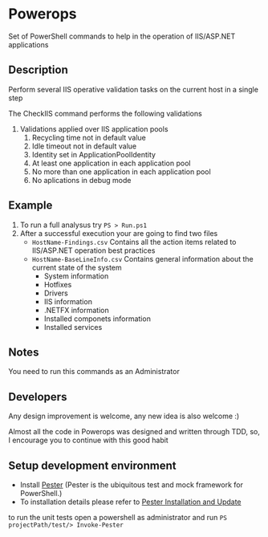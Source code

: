 # Powerops
Set of PowerShell commands to help in the operation of IIS/ASP.NET applications

Description
-------
Perform several IIS operative validation tasks on the current host in a single step

The CheckIIS command performs the following validations

1. Validations applied over IIS application pools
    1. Recycling time not in default value
    2. Idle timeout not in default value 
    3. Identity set in ApplicationPoolIdentity
    4. At least one application in each application pool
    5. No more than one application in each application pool
    6. No aplications in debug mode

Example
-------
1. To run a full analysus try `PS > Run.ps1`
2. After a successful execution your are going to find two files
    * `HostName-Findings.csv` Contains all the action items related to IIS/ASP.NET operation best practices
    * `HostName-BaseLineInfo.csv` Contains general information about the current state of the system
        * System information
        * Hotfixes
        * Drivers
        * IIS information
        * .NETFX information
        * Installed componets information
        * Installed services

Notes
-------
You need to run this commands as an Administrator

Developers
-------
Any design improvement is welcome, any new idea is also welcome :)

Almost all the code in Powerops was designed and written through TDD, so, I encourage you to continue with this good habit

Setup development environment
-------

* Install [Pester](https://github.com/pester/Pester) (Pester is the ubiquitous test and mock framework for PowerShell.)
* To installation details please refer to [Pester Installation and Update](https://github.com/pester/Pester/wiki/Installation-and-Update)

to run the unit tests open a powershell as administrator and run `PS projectPath/test/> Invoke-Pester`